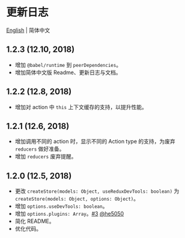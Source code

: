 # 更新日志

[English](./CHANGELOG.md) | 简体中文

## 1.2.3 (12.10, 2018)

- 增加 `@babel/runtime` 到 `peerDependencies`。
- 增加简体中文版 Readme、更新日志与文档。

## 1.2.2 (12.8, 2018)

- 增加对 action 中 `this` 上下文缓存的支持，以提升性能。

## 1.2.1 (12.6, 2018)

- 增加调用不同的 action 时，显示不同的 Action type 的支持，为废弃 `reducers` 做好准备。
- 增加 `reducers` 废弃提醒。

## 1.2.0 (12.5, 2018)

- 更改 `createStore(models: Object, useReduxDevTools: boolean)` 为 `createStore(models: Object, options: Object)`。
- 增加 `options.useDevTools: boolean`。
- 增加 `options.plugins: Array`。[#3](https://github.com/nanxiaobei/retalk/issues/3) [@he5050](https://github.com/he5050)
- 简化 README。
- 优化代码。
